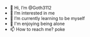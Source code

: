 - 👋 Hi, I’m @Goth3112
- 👀 I’m interested in me
- 🌱 I’m currently learning to be myself
- 💞️ I'm enjoying being alone
- 📫 How to reach me? poke 

<!---
Goth3112/Goth3112 is a ✨ special ✨ repository because its `README.md` (this file) appears on your GitHub profile.
You can click the Preview link to take a look at your changes.
--->
